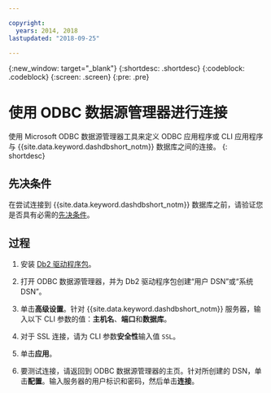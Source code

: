 ```yaml
---

copyright:
  years: 2014, 2018
lastupdated: "2018-09-25"

---
```


<!-- Attribute definitions --> 
{:new_window: target="_blank"}
{:shortdesc: .shortdesc}
{:codeblock: .codeblock}
{:screen: .screen}
{:pre: .pre}

# 使用 ODBC 数据源管理器进行连接

使用 Microsoft ODBC 数据源管理器工具来定义 ODBC 应用程序或 CLI 应用程序与 {{site.data.keyword.dashdbshort_notm}} 数据库之间的连接。
{: shortdesc}

## 先决条件

在尝试连接到 {{site.data.keyword.dashdbshort_notm}} 数据库之前，请验证您是否具有必需的[先决条件](connecting.html#prereqs)。

<!-- Before you can connect to your database, you must perform the following steps:

- [Verify prerequisites](prereqs.html), including installing driver packages, configuring your local environment, and downloading SSL certificates (if needed)
- Collect [connection information](credentials.html), including database details such as host name and port numbers, and connection credentials such as user ID and password -->

## 过程

1. 安装 [Db2 驱动程序包](driver_pkg.html)。

2. 打开 ODBC 数据源管理器，并为 Db2 驱动程序包创建“用户 DSN”或“系统 DSN”。
    
3. 单击**高级设置**。针对 {{site.data.keyword.dashdbshort_notm}} 服务器，输入以下 CLI 参数的值：**主机名**、**端口**和**数据库**。
    
4. 对于 SSL 连接，请为 CLI 参数**安全性**输入值 `SSL`。
    
5. 单击**应用**。
    
6. 要测试连接，请返回到 ODBC 数据源管理器的主页。针对所创建的 DSN，单击**配置**。输入服务器的用户标识和密码，然后单击**连接**。

